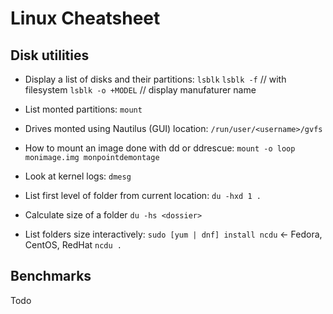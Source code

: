 # Linux Cheatsheet

## Disk utilities

- Display a list of disks and their partitions:
`lsblk`
`lsblk -f`        // with filesystem
`lsblk -o +MODEL` // display manufaturer name

- List monted partitions:
`mount`

- Drives monted using Nautilus (GUI) location:
`/run/user/<username>/gvfs`

- How to mount an image done with dd or ddrescue: 
`mount -o loop monimage.img monpointdemontage`

- Look at kernel logs:
`dmesg`

- List first level of folder from current location:
`du -hxd 1 .`

- Calculate size of a folder
`du -hs <dossier>`

- List folders size interactively:
`sudo [yum | dnf] install ncdu` <- Fedora, CentOS, RedHat
`ncdu .`


## Benchmarks

Todo
